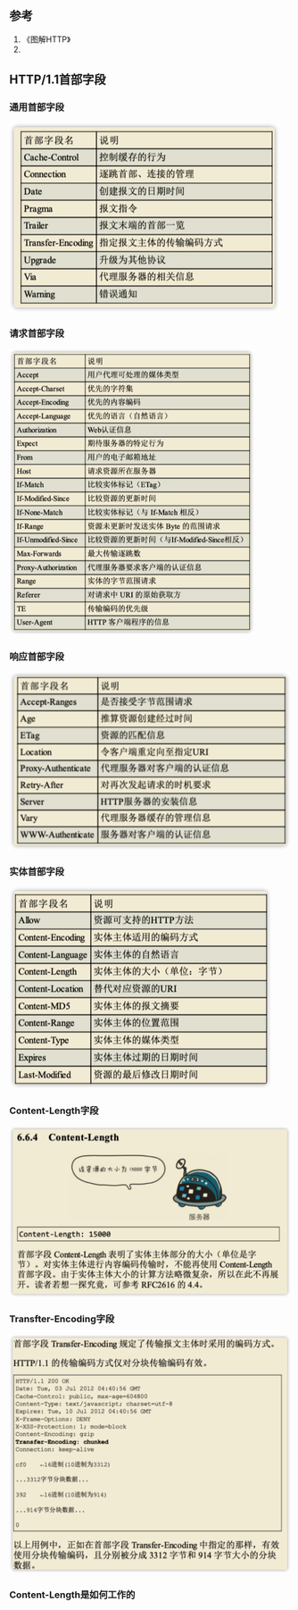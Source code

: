 

## 参考

1. 《图解HTTP》
2. 



## HTTP/1.1首部字段



### 通用首部字段

<img src=".HTTP.assets/image-20210413170416185.png" alt="image-20210413170416185" style="zoom:50%;" />

### 请求首部字段

<img src=".HTTP.assets/image-20210413170451650.png" alt="image-20210413170451650" style="zoom:50%;" />

### 响应首部字段

<img src=".HTTP.assets/image-20210413170505316.png" alt="image-20210413170505316" style="zoom:50%;" />

### 实体首部字段

<img src=".HTTP.assets/image-20210413170519682.png" alt="image-20210413170519682" style="zoom:50%;" />

### Content-Length字段

<img src=".HTTP.assets/image-20210413170815971.png" alt="image-20210413170815971" style="zoom:50%;" />

### Transfter-Encoding字段

<img src=".HTTP.assets/image-20210413171653782.png" alt="image-20210413171653782" style="zoom:50%;" />

### Content-Length是如何工作的



